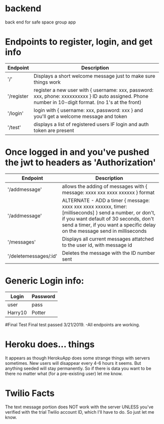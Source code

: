 # backend
back end for safe space group app

# Endpoints to register, login, and get info

| Endpoint | Description |
| --- | --- |
| '/' | Displays a short welcome message just to make sure things work |
| '/register | register a new user with { username: xxx, password: xxx, phone: xxxxxxxxxx } ID auto assigned. Phone number in 10-digit format. (no 1's at the front) |
| '/login' | login with { username: xxx, password: xxx } and you'll get a welcome message and token |
| '/test' | displays a list of registered users IF login and auth token are present |

# Once logged in and you've pushed the jwt to headers as 'Authorization'

| Endpoint | Description |
| --- | --- |
| '/addmessage' | allows the adding of messages with { message: xxxx xxx xxxx xxxxxx } format |
| '/addmessage' | ALTERNATE - ADD a timer { message: xxxx xxx xxxx xxxxxx, timer: [milliseconds] } send a number, or don't, if you want default of 30 seconds, don't send a timer, if you want a specific delay on the message send in milliseconds  |
| '/messages' | Displays all current messages attatched to the user id, with message id |
| '/deletemessages/:id' | Deletes the message with the ID number sent |

# Generic Login info:

| Login | Password |
| --- | --- |
| user | pass |
| Harry10 | Potter |

#Final Test
Final test passed 3/21/2019.
-All endpoints are working.

# Heroku does... things
It appears as though HerokuApp does some strange things with servers sometimes.  New users
will disappear every 4-6 hours it seems.  But anything seeded will stay permanently.  So if
there is data you want to be there no matter what (for a pre-existing user) let me know.

# Twilio Facts
The text message portion does NOT work with the server UNLESS you've verified with
the trial Twilio account ID, which I'll have to do. So just let me know.